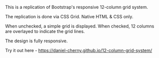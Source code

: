 This is a replication of Bootstrap's responsive 12-column grid system. 

The replication is done via CSS Grid. Native HTML & CSS only.

When unchecked, a simple grid is displayed. When checked, 12 columns are overlayed to indicate the grid lines. 

The design is fully responsive.

Try it out here - https://daniel-cherny.github.io/12-column-grid-system/
